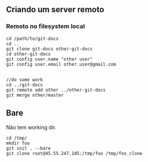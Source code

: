 Criando um server remoto
------------------------

### Remoto no filesystem local

```
cd /path/to/git-docs
cd ..
git clone git-docs other-git-docs
cd other-git-docs
git config user.name "other user"
git config user.email other.user@gmail.com


//do some work
cd ../git-docs
git remote add other ../other-git-docs
git merge other/master
```

Bare
----

Não tem working dir.

```
cd /tmp/
mkdir foo
git init . --bare
git clone root@45.55.247.185:/tmp/foo /tmp/foo_clone

```
